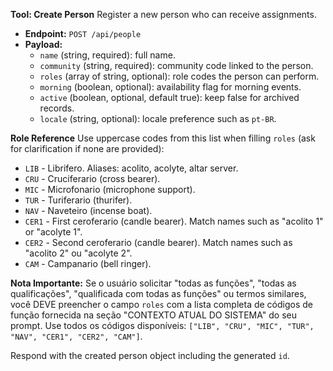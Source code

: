 ﻿**Tool: Create Person**
Register a new person who can receive assignments.

- **Endpoint:** `POST /api/people`
- **Payload:**
  - `name` (string, required): full name.
  - `community` (string, required): community code linked to the person.
  - `roles` (array of string, optional): role codes the person can perform.
  - `morning` (boolean, optional): availability flag for morning events.
  - `active` (boolean, optional, default true): keep false for archived records.
  - `locale` (string, optional): locale preference such as `pt-BR`.

**Role Reference**
Use uppercase codes from this list when filling `roles` (ask for clarification if none are provided):
- `LIB` - Librifero. Aliases: acolito, acolyte, altar server.
- `CRU` - Cruciferario (cross bearer).
- `MIC` - Microfonario (microphone support).
- `TUR` - Turiferario (thurifer).
- `NAV` - Naveteiro (incense boat).
- `CER1` - First ceroferario (candle bearer). Match names such as "acolito 1" or "acolyte 1".
- `CER2` - Second ceroferario (candle bearer). Match names such as "acolito 2" ou "acolyte 2".
- `CAM` - Campanario (bell ringer).

**Nota Importante:** Se o usuário solicitar "todas as funções", "todas as qualificações", "qualificada com todas as funções" ou termos similares, você DEVE preencher o campo `roles` com a lista completa de códigos de função fornecida na seção "CONTEXTO ATUAL DO SISTEMA" do seu prompt. Use todos os códigos disponíveis: `["LIB", "CRU", "MIC", "TUR", "NAV", "CER1", "CER2", "CAM"]`.

Respond with the created person object including the generated `id`.
